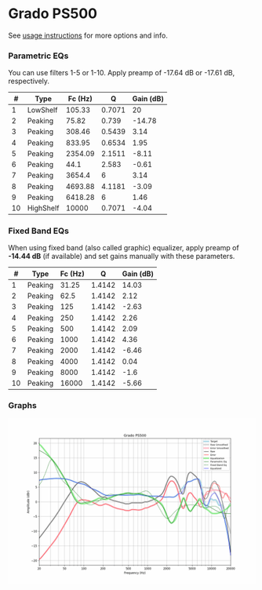 # Grado PS500
See [usage instructions](https://github.com/jaakkopasanen/AutoEq#usage) for more options and info.

### Parametric EQs
You can use filters 1-5 or 1-10. Apply preamp of -17.64 dB or -17.61 dB, respectively.

|   # | Type      |   Fc (Hz) |      Q |   Gain (dB) |
|-----|-----------|-----------|--------|-------------|
|   1 | LowShelf  |    105.33 | 0.7071 |       20    |
|   2 | Peaking   |     75.82 | 0.739  |      -14.78 |
|   3 | Peaking   |    308.46 | 0.5439 |        3.14 |
|   4 | Peaking   |    833.95 | 0.6534 |        1.95 |
|   5 | Peaking   |   2354.09 | 2.1511 |       -8.11 |
|   6 | Peaking   |     44.1  | 2.583  |       -0.61 |
|   7 | Peaking   |   3654.4  | 6      |        3.14 |
|   8 | Peaking   |   4693.88 | 4.1181 |       -3.09 |
|   9 | Peaking   |   6418.28 | 6      |        1.46 |
|  10 | HighShelf |  10000    | 0.7071 |       -4.04 |

### Fixed Band EQs
When using fixed band (also called graphic) equalizer, apply preamp of **-14.44 dB** (if available) and set gains manually with these parameters.

|   # | Type    |   Fc (Hz) |      Q |   Gain (dB) |
|-----|---------|-----------|--------|-------------|
|   1 | Peaking |     31.25 | 1.4142 |       14.03 |
|   2 | Peaking |     62.5  | 1.4142 |        2.12 |
|   3 | Peaking |    125    | 1.4142 |       -2.63 |
|   4 | Peaking |    250    | 1.4142 |        2.26 |
|   5 | Peaking |    500    | 1.4142 |        2.09 |
|   6 | Peaking |   1000    | 1.4142 |        4.36 |
|   7 | Peaking |   2000    | 1.4142 |       -6.46 |
|   8 | Peaking |   4000    | 1.4142 |        0.04 |
|   9 | Peaking |   8000    | 1.4142 |       -1.6  |
|  10 | Peaking |  16000    | 1.4142 |       -5.66 |

### Graphs
![](./Grado%20PS500.png)
